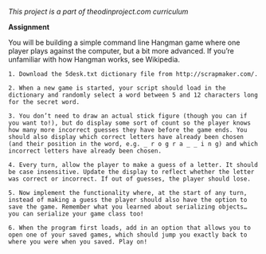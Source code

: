 *This project is a part of theodinproject.com curriculum*

**Assignment**

You will be building a simple command line Hangman game where one player plays against the computer, but a bit more advanced. If you’re unfamiliar with how Hangman works, see Wikipedia.

    1. Download the 5desk.txt dictionary file from http://scrapmaker.com/.

    2. When a new game is started, your script should load in the dictionary and randomly select a word between 5 and 12 characters long for the secret word.

    3. You don’t need to draw an actual stick figure (though you can if you want to!), but do display some sort of count so the player knows how many more incorrect guesses they have before the game ends. You should also display which correct letters have already been chosen (and their position in the word, e.g. _ r o g r a _ _ i n g) and which incorrect letters have already been chosen.

    4. Every turn, allow the player to make a guess of a letter. It should be case insensitive. Update the display to reflect whether the letter was correct or incorrect. If out of guesses, the player should lose.

    5. Now implement the functionality where, at the start of any turn, instead of making a guess the player should also have the option to save the game. Remember what you learned about serializing objects… you can serialize your game class too!

    6. When the program first loads, add in an option that allows you to open one of your saved games, which should jump you exactly back to where you were when you saved. Play on!

